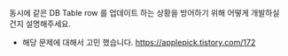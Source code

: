 동시에 같은 DB Table row 를 업데이트 하는 상황을 방어하기 위해 어떻게 개발하실 건지 설명해주세요.

- 해당 문제에 대해서 고민 했습니다. https://applepick.tistory.com/172
